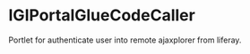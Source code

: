 IGIPortalGlueCodeCaller
=======================

Portlet for authenticate user into remote ajaxplorer from liferay.